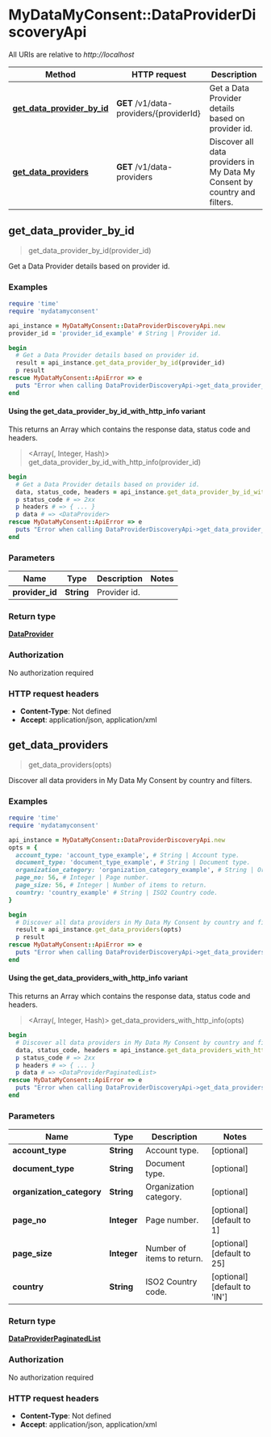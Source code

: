 # MyDataMyConsent::DataProviderDiscoveryApi

All URIs are relative to *http://localhost*

| Method | HTTP request | Description |
| ------ | ------------ | ----------- |
| [**get_data_provider_by_id**](DataProviderDiscoveryApi.md#get_data_provider_by_id) | **GET** /v1/data-providers/{providerId} | Get a Data Provider details based on provider id. |
| [**get_data_providers**](DataProviderDiscoveryApi.md#get_data_providers) | **GET** /v1/data-providers | Discover all data providers in My Data My Consent by country and filters. |


## get_data_provider_by_id

> <DataProvider> get_data_provider_by_id(provider_id)

Get a Data Provider details based on provider id.

### Examples

```ruby
require 'time'
require 'mydatamyconsent'

api_instance = MyDataMyConsent::DataProviderDiscoveryApi.new
provider_id = 'provider_id_example' # String | Provider id.

begin
  # Get a Data Provider details based on provider id.
  result = api_instance.get_data_provider_by_id(provider_id)
  p result
rescue MyDataMyConsent::ApiError => e
  puts "Error when calling DataProviderDiscoveryApi->get_data_provider_by_id: #{e}"
end
```

#### Using the get_data_provider_by_id_with_http_info variant

This returns an Array which contains the response data, status code and headers.

> <Array(<DataProvider>, Integer, Hash)> get_data_provider_by_id_with_http_info(provider_id)

```ruby
begin
  # Get a Data Provider details based on provider id.
  data, status_code, headers = api_instance.get_data_provider_by_id_with_http_info(provider_id)
  p status_code # => 2xx
  p headers # => { ... }
  p data # => <DataProvider>
rescue MyDataMyConsent::ApiError => e
  puts "Error when calling DataProviderDiscoveryApi->get_data_provider_by_id_with_http_info: #{e}"
end
```

### Parameters

| Name | Type | Description | Notes |
| ---- | ---- | ----------- | ----- |
| **provider_id** | **String** | Provider id. |  |

### Return type

[**DataProvider**](DataProvider.md)

### Authorization

No authorization required

### HTTP request headers

- **Content-Type**: Not defined
- **Accept**: application/json, application/xml


## get_data_providers

> <DataProviderPaginatedList> get_data_providers(opts)

Discover all data providers in My Data My Consent by country and filters.

### Examples

```ruby
require 'time'
require 'mydatamyconsent'

api_instance = MyDataMyConsent::DataProviderDiscoveryApi.new
opts = {
  account_type: 'account_type_example', # String | Account type.
  document_type: 'document_type_example', # String | Document type.
  organization_category: 'organization_category_example', # String | Organization category.
  page_no: 56, # Integer | Page number.
  page_size: 56, # Integer | Number of items to return.
  country: 'country_example' # String | ISO2 Country code.
}

begin
  # Discover all data providers in My Data My Consent by country and filters.
  result = api_instance.get_data_providers(opts)
  p result
rescue MyDataMyConsent::ApiError => e
  puts "Error when calling DataProviderDiscoveryApi->get_data_providers: #{e}"
end
```

#### Using the get_data_providers_with_http_info variant

This returns an Array which contains the response data, status code and headers.

> <Array(<DataProviderPaginatedList>, Integer, Hash)> get_data_providers_with_http_info(opts)

```ruby
begin
  # Discover all data providers in My Data My Consent by country and filters.
  data, status_code, headers = api_instance.get_data_providers_with_http_info(opts)
  p status_code # => 2xx
  p headers # => { ... }
  p data # => <DataProviderPaginatedList>
rescue MyDataMyConsent::ApiError => e
  puts "Error when calling DataProviderDiscoveryApi->get_data_providers_with_http_info: #{e}"
end
```

### Parameters

| Name | Type | Description | Notes |
| ---- | ---- | ----------- | ----- |
| **account_type** | **String** | Account type. | [optional] |
| **document_type** | **String** | Document type. | [optional] |
| **organization_category** | **String** | Organization category. | [optional] |
| **page_no** | **Integer** | Page number. | [optional][default to 1] |
| **page_size** | **Integer** | Number of items to return. | [optional][default to 25] |
| **country** | **String** | ISO2 Country code. | [optional][default to &#39;IN&#39;] |

### Return type

[**DataProviderPaginatedList**](DataProviderPaginatedList.md)

### Authorization

No authorization required

### HTTP request headers

- **Content-Type**: Not defined
- **Accept**: application/json, application/xml


